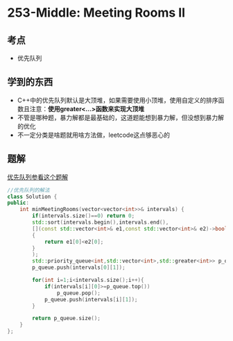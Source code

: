 # 253-Middle: Meeting Rooms II

## 考点

* 优先队列

## 学到的东西

* C++中的优先队列默认是大顶堆，如果需要使用小顶堆，使用自定义的排序函数且注意：__使用greater<...>函数来实现大顶堆__
* 不管是哪种题，暴力解都是最基础的，这道题能想到暴力解，但没想到暴力解的优化
* 不一定分类是啥题就用啥方法做，leetcode这点够恶心的

## 题解

[优先队列参看这个题解](https://leetcode-cn.com/problems/meeting-rooms-ii/solution/hui-yi-shi-ii-by-leetcode/)
```cpp
//优先队列的解法
class Solution {
public:
    int minMeetingRooms(vector<vector<int>>& intervals) {
        if(intervals.size()==0) return 0;
        std::sort(intervals.begin(),intervals.end(),
        [](const std::vector<int>& e1,const std::vector<int>& e2)->bool
        {
            return e1[0]<e2[0];
        }
        );
        std::priority_queue<int,std::vector<int>,std::greater<int>> p_queue;
        p_queue.push(intervals[0][1]);

        for(int i=1;i<intervals.size();i++){
            if(intervals[i][0]>=p_queue.top())
                p_queue.pop();
            p_queue.push(intervals[i][1]);
        }

        return p_queue.size();
    }
};
```